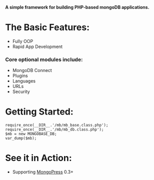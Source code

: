 **A simple framework for building PHP-based mongoDB applications.**

# The Basic Features:
* Fully OOP
* Rapid App Development


### Core optional modules include:
* MongoDB Connect
* Plugins
* Languages
* URLs
* Security


# Getting Started:
	require_once(__DIR__.'/mb/mb_base.class.php');
	require_once(__DIR__.'/mb/mb_db.class.php');
	$mb = new MONGOBASE_DB;
	var_dump($mb);

# See it in Action:
* Supporting [MongoPress](http://mongopress.org) 0.3+

